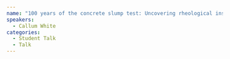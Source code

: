 ```yaml
---
name: "100 years of the concrete slump test: Uncovering rheological insights via 3D reconstruction"
speakers:
  - Callum White
categories:
  - Student Talk
  - Talk
---
```


